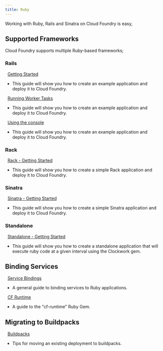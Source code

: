 ```yaml
---
title: Ruby
---
```


Working with Ruby, Rails and Sinatra on Cloud Foundry is easy, 

## Supported Frameworks 

Cloud Foundry supports multiple Ruby-based frameworks;

### Rails

&nbsp;&nbsp;[Getting Started](./rails-getting-started.html)
- This guide will show you how to create an example application and deploy it to Cloud Foundry.

&nbsp;&nbsp;[Running Worker Tasks](./rails-running-worker-tasks.html)
- This guide will show you how to create an example application and deploy it to Cloud Foundry.

&nbsp;&nbsp;[Using the console](./rails-using-the-console.html)
- This guide will show you how to create an example application and deploy it to Cloud Foundry.

### Rack
&nbsp;&nbsp;[Rack - Getting Started](./rack-getting-started.html)
- This guide will show you how to create a simple Rack application and deploy it to Cloud Foundry.

### Sinatra

&nbsp;&nbsp;[Sinatra - Getting Started](./sinatra-getting-started.html)
- This guide will show you how to create a simple Sinatra application and deploy it to Cloud Foundry.

### Standalone

&nbsp;&nbsp;[Standalone - Getting Started](./standalone-app-getting-started.html)
- This guide will show you how to create a standalone application that will execute ruby code at a given interval using the Clockwork gem.

## Binding Services
&nbsp;&nbsp;[Service Bindings](./ruby-service-bindings.html)
- A general guide to binding services to Ruby applications.

&nbsp;&nbsp;[CF Runtime](./ruby-cf-runtime.html)
- A guide to the "cf-runtime" Ruby Gem.

## Migrating to Buildpacks
&nbsp;&nbsp;[Buildpacks](./migrating-to-buildpacks.html)
- Tips for moving an existing deployment to buildpacks.


